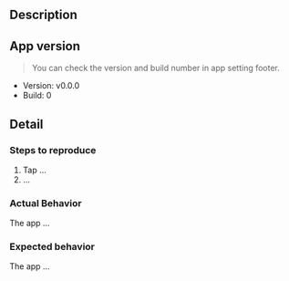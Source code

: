 ## Description
<!--Brief description for bug-->


## App version 
> You can check the version and build number in app setting footer.

<!--Version Code here-->
- Version: v0.0.0
- Build: 0

## Detail

### Steps to reproduce

<!--How to reproduce this bug?-->

1. Tap …
2. …

### Actual Behavior

<!--What happened?-->

The app …

###  Expected behavior

<!--What is the expected behavior-->

The app …


